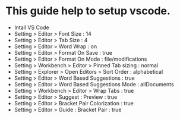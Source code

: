 # This guide help to setup vscode.

* Intall VS Code
* Setting > Editor > Font Size : 14
* Setting > Editor > Tab Size : 4
* Setting > Editor > Word Wrap : on
* Setting > Editor > Format On Save : true
* Setting > Editor > Format On Mode : file/modifications
* Setting > Workbench > Editor > Pinned Tab sizing : normal
* Setting > Explorer > Open Editors > Sort Order : alphabetical
* Setting > Editor > Word Based Suggestions : true
* Setting > Editor > Word Based Suggestions Mode : allDocuments
* Setting > Workbench > Editor > Wrap Tabs : true
* Setting > Editor > Suggest : Preview : true
* Setting > Editor > Bracket Pair Colorization : true
* Setting > Editor > Guide : Bracket Pair : true
